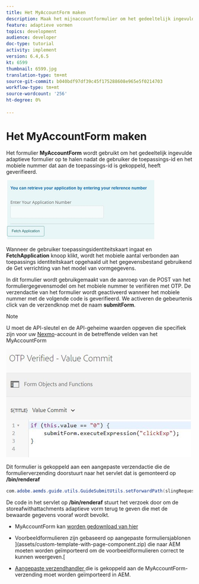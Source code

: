 ```yaml
---
title: Het MyAccountForm maken
description: Maak het mijnaccountformulier om het gedeeltelijk ingevulde formulier op te halen na geslaagde verificatie van de toepassings-id en het telefoonnummer.
feature: adaptieve vormen
topics: development
audience: developer
doc-type: tutorial
activity: implement
version: 6.4,6.5
kt: 6599
thumbnail: 6599.jpg
translation-type: tm+mt
source-git-commit: b040bdf97df39c45f175288608e965e5f0214703
workflow-type: tm+mt
source-wordcount: '256'
ht-degree: 0%

---
```




# Het MyAccountForm maken

Het formulier **MyAccountForm** wordt gebruikt om het gedeeltelijk ingevulde adaptieve formulier op te halen nadat de gebruiker de toepassings-id en het mobiele nummer dat aan de toepassings-id is gekoppeld, heeft geverifieerd.

![Mijn rekeningformulier](assets/6599.JPG)

Wanneer de gebruiker toepassingsidentiteitskaart ingaat en **FetchApplication** knoop klikt, wordt het mobiele aantal verbonden aan toepassings identiteitskaart opgehaald uit het gegevensbestand gebruikend de Get verrichting van het model van vormgegevens.

In dit formulier wordt gebruikgemaakt van de aanroep van de POST van het formuliergegevensmodel om het mobiele nummer te verifiëren met OTP. De verzendactie van het formulier wordt geactiveerd wanneer het mobiele nummer met de volgende code is geverifieerd. We activeren de gebeurtenis click van de verzendknop met de naam **submitForm**.

>[!NOTE]
> U moet de API-sleutel en de API-geheime waarden opgeven die specifiek zijn voor uw [Nexmo](https://dashboard.nexmo.com/)-account in de betreffende velden van het MyAccountForm

![trigger-submit](assets/trigger-submit.JPG)



Dit formulier is gekoppeld aan een aangepaste verzendactie die de formulierverzending doorstuurt naar het servlet dat is gemonteerd op **/bin/renderaf**

```java
com.adobe.aemds.guide.utils.GuideSubmitUtils.setForwardPath(slingRequest,"/bin/renderaf",null,null);
```

De code in het servlet op **/bin/renderaf** stuurt het verzoek door om de storeafwithattachments adaptieve vorm terug te geven die met de bewaarde gegevens vooraf wordt bevolkt.


* MyAccountForm kan [worden gedownload van hier](assets/my-account-form.zip)

* Voorbeeldformulieren zijn gebaseerd op aangepaste formuliersjablonen ](assets/custom-template-with-page-component.zip) die naar AEM moeten worden geïmporteerd om de voorbeeldformulieren correct te kunnen weergeven.[

* [Aangepaste verzendhandler ](assets/custom-submit-my-account-form.zip) die is gekoppeld aan de MyAccountForm-verzending moet worden geïmporteerd in AEM.
